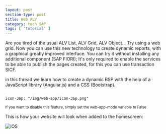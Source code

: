 ```yaml
---
layout: post
section-type: post
title: Web ALV
category: tech SAP 
tags: [ 'tutorial' ]
---
```


Are you tired of the usual ALV List, ALV Grid, ALV Object... Try using a web grid. Now you can use this new technology to create dynamic reports, with a graphical greatly improved interface. 
You can try it without installing any additional component (SAP FIORI); It's only required to enable the services to be able to publish the pages created, for this you can use transaction SICF.

in this thread we learn how to create a dynamic BSP with the help of a JavaScript library (Angular.js) and a CSS (Bootstrap).

<pre><code data-trim class="yaml">
icon-36p: "/img/web-app/icon-36p.png"
</code></pre>

<small>If you want to disable this feature, simply set the web-app-mode variable to False</small>

This is how your website will look when added to the homescreen:

![iOS](https://dl.dropboxusercontent.com/u/8522559/personal-jekyll-theme/ios.jpg)

